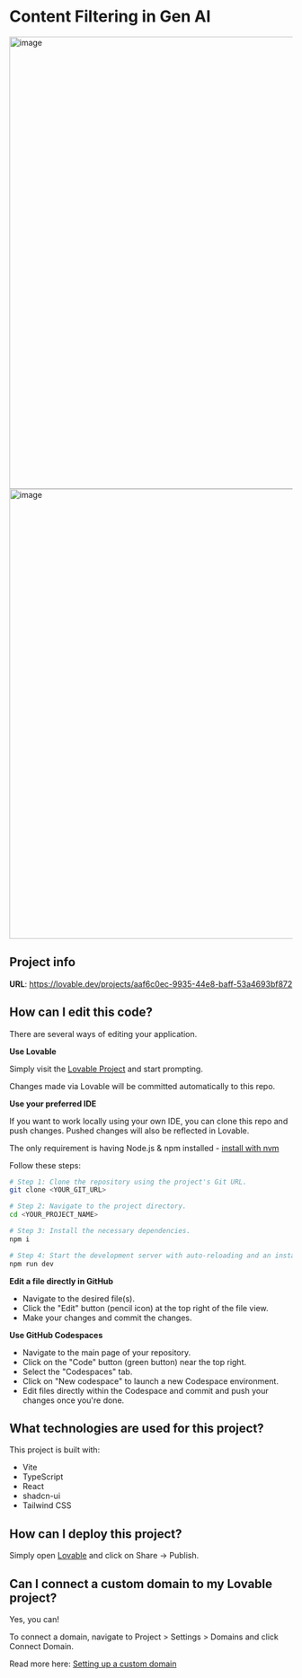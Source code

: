# Content Filtering in Gen AI
<img width="1885" height="805" alt="image" src="https://github.com/user-attachments/assets/bd1c11f9-0a4c-492b-a079-c1c05af9c0d3" />
<img width="1882" height="801" alt="image" src="https://github.com/user-attachments/assets/5c748046-32db-497a-ba3b-29e58c33410c" />

## Project info

**URL**: https://lovable.dev/projects/aaf6c0ec-9935-44e8-baff-53a4693bf872

## How can I edit this code?

There are several ways of editing your application.

**Use Lovable**

Simply visit the [Lovable Project](https://lovable.dev/projects/aaf6c0ec-9935-44e8-baff-53a4693bf872) and start prompting.

Changes made via Lovable will be committed automatically to this repo.

**Use your preferred IDE**

If you want to work locally using your own IDE, you can clone this repo and push changes. Pushed changes will also be reflected in Lovable.

The only requirement is having Node.js & npm installed - [install with nvm](https://github.com/nvm-sh/nvm#installing-and-updating)

Follow these steps:

```sh
# Step 1: Clone the repository using the project's Git URL.
git clone <YOUR_GIT_URL>

# Step 2: Navigate to the project directory.
cd <YOUR_PROJECT_NAME>

# Step 3: Install the necessary dependencies.
npm i

# Step 4: Start the development server with auto-reloading and an instant preview.
npm run dev
```

**Edit a file directly in GitHub**

- Navigate to the desired file(s).
- Click the "Edit" button (pencil icon) at the top right of the file view.
- Make your changes and commit the changes.

**Use GitHub Codespaces**

- Navigate to the main page of your repository.
- Click on the "Code" button (green button) near the top right.
- Select the "Codespaces" tab.
- Click on "New codespace" to launch a new Codespace environment.
- Edit files directly within the Codespace and commit and push your changes once you're done.

## What technologies are used for this project?

This project is built with:

- Vite
- TypeScript
- React
- shadcn-ui
- Tailwind CSS

## How can I deploy this project?

Simply open [Lovable](https://lovable.dev/projects/aaf6c0ec-9935-44e8-baff-53a4693bf872) and click on Share -> Publish.

## Can I connect a custom domain to my Lovable project?

Yes, you can!

To connect a domain, navigate to Project > Settings > Domains and click Connect Domain.

Read more here: [Setting up a custom domain](https://docs.lovable.dev/tips-tricks/custom-domain#step-by-step-guide)
